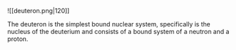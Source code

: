 ![[deuteron.png|120]]

The deuteron is the simplest bound nuclear system, specifically is the nucleus of the deuterium and consists of a bound system of a neutron and a proton.